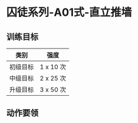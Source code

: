 # 囚徒系列-A01式-直立推墙

## 训练目标

| 类别 | 强度 |
| ---- | ----- |
| 初级目标 | 1 x 10 次 |
| 中级目标 | 2 x 25 次 |
| 升级目标 | 3 x 50 次 |

## 动作要领

